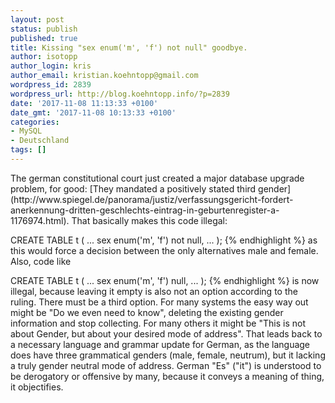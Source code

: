 ```yaml
---
layout: post
status: publish
published: true
title: Kissing "sex enum('m', 'f') not null" goodbye.
author: isotopp
author_login: kris
author_email: kristian.koehntopp@gmail.com
wordpress_id: 2839
wordpress_url: http://blog.koehntopp.info/?p=2839
date: '2017-11-08 11:13:33 +0100'
date_gmt: '2017-11-08 10:13:33 +0100'
categories:
- MySQL
- Deutschland
tags: []
---
```

<p>The german constitutional court just created a major database upgrade problem, for good: [They mandated a positively stated third gender](http://www.spiegel.de/panorama/justiz/verfassungsgericht-fordert-anerkennung-dritten-geschlechts-eintrag-in-geburtenregister-a-1176974.html). That basically makes this code illegal:</p>
<p>     CREATE TABLE t ( ... sex enum('m', 'f') not null, ... ); {% endhighlight %} as this would force a decision between the only alternatives male and female. Also, code like <!--more--></p>
<p>         CREATE TABLE t ( ... sex enum('m', 'f') null, ... ); {% endhighlight %} is now illegal, because leaving it empty is also not an option according to the ruling. There must be a third option. For many systems the easy way out might be "Do we even need to know", deleting the existing gender information and stop collecting. For many others it might be "This is not about Gender, but about your desired mode of address". That leads back to a necessary language and grammar update for German, as the language does have three grammatical genders (male, female, neutrum), but it lacking a truly gender neutral mode of address. German "Es" ("it") is understood to be derogatory or offensive by many, because it conveys a meaning of thing, it objectifies.</p>
